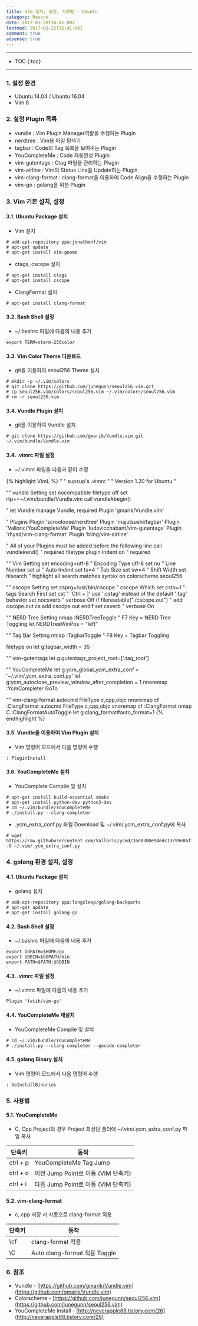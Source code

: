 ```yaml
---
title: Vim 설치, 설정, 사용법 - Ubuntu
category: Record
date: 2017-01-20T16:41:00Z
lastmod: 2017-01-22T16:41:00Z
comment: true
adsense: true
---
```


***

* TOC
{:toc}

***

### 1. 설정 환경

* Ubuntu 14.04 / Ubuntu 16.04
* Vim 8

### 2. 설정 Plugin 목록

* vundle : Vim Plugin Manager역활을 수행하는 Plugin
* nerdtree : Vim용 파일 탐색기
* tagbar : Code의 Tag 목록을 보여주는 Plugin
* YouCompleteMe : Code 자동완성 Plugin
* vim-gutentags : Ctag 파일을 관리하는 Plugin
* vim-airline : Vim의 Status Line을 Update하는 Plugin
* vim-clang-format : clang-format을 이용하여 Code Align을 수행하는 Plugin
* vim-go : golang을 위한 Plugin

### 3. Vim 기본 설치, 설정

#### 3.1. Ubuntu Package 설치

* Vim 설치

~~~
# add-apt-repository ppa:jonathonf/vim
# apt-get update
# apt-get install vim-gnome
~~~

* ctags, cscope 설치

~~~
# apt-get install ctags
# apt-get install cscope
~~~

* ClangFormat 설치

~~~
# apt-get install clang-format
~~~

#### 3.2. Bash Shell 설정

* ~/.bashrc 파일에 다음의 내용 추가

~~~
export TERM=xterm-256color
~~~

#### 3.3. Vim Color Theme 다운로드

* git을 이용하여 seoul256 Theme 설치

~~~
# mkdir -p ~/.vim/colors
# git clone https://github.com/junegunn/seoul256.vim.git
# cp seoul256.vim/colors/seoul256.vim ~/.vim/colors/seoul256.vim
# rm -r seoul256.vim
~~~

#### 3.4. Vundle Plugin 설치

* git을 이용하여 Vundle 설치

~~~
# git clone https://github.com/gmarik/Vundle.vim.git ~/.vim/bundle/Vundle.vim
~~~

#### 3.4. .vimrc 파일 설정

* ~/.vimrc 파일을 다음과 같이 수정

{% highlight VimL %}
"
" supsup's .vimrc
"
" Version 1.20 for Ubuntu
"

"" vundle Setting
set nocompatible
filetype off
set rtp+=~/.vim/bundle/Vundle.vim
call vundle#begin()

" let Vundle manage Vundle, required
Plugin 'gmarik/Vundle.vim'

" Plugins
Plugin 'scrooloose/nerdtree'
Plugin 'majutsushi/tagbar'
Plugin 'Valloric/YouCompleteMe'
Plugin 'ludovicchabant/vim-gutentags'
Plugin 'rhysd/vim-clang-format'
Plugin 'bling/vim-airline'

" All of your Plugins must be added before the following line
call vundle#end()               " required
filetype plugin indent on       " required

"" Vim Setting
set encoding=utf-8              " Encoding Type utf-8
set nu                          " Line Number
set ai                          " Auto Indent
set ts=4                        " Tab Size
set sw=4                        " Shift Width
set hlsearch                    " highlight all search matches
syntax on
colorscheme seoul256

"" cscope Setting
set csprg=/usr/bin/cscope         " cscope Which
set csto=1                        " tags Search First
set cst                           " 'Ctrl + ]' use ':cstag' instead of the default ':tag' behavior
set nocsverb                      " verbose Off
if filereadable("./cscope.out")   " add cscope.out
    cs add cscope.out
endif
set csverb                        " verbose On

"" NERD Tree Setting
nmap <F7> :NERDTreeToggle<CR>     " F7 Key = NERD Tree Toggling
let NERDTreeWinPos = "left"

"" Tag Bar Setting
nmap <F8> :TagbarToggle<CR>       " F8 Key = Tagbar Toggling

filetype on
let g:tagbar_width = 35

"" vim-gutentags
let g:gutentags_project_root=['.tag_root']

"" YouCompleteMe
let g:ycm_global_ycm_extra_conf = '~/.vim/.ycm_extra_conf.py'
let g:ycm_autoclose_preview_window_after_completion = 1
nnoremap <C-p> :YcmCompleter GoTo<CR>

"" vim-clang-format
autocmd FileType c,cpp,objc nnoremap <buffer><Leader>cf :<C-u>ClangFormat<CR>
autocmd FileType c,cpp,objc vnoremap <buffer><Leader>cf :ClangFormat<CR>
nmap <Leader>C :ClangFormatAutoToggle<CR>
let g:clang_format#auto_format=1
{% endhighlight %}

#### 3.5. Vundle을 이용하여 Vim Plugin 설치

* Vim 명령어 모드에서 다음 명령어 수행

~~~
: PluginInstall
~~~

#### 3.6. YouCompleteMe 설치

* YouComplete Compile 및 설치

~~~
# apt-get install build-essential cmake
# apt-get install python-dev python3-dev
# cd ~/.vim/bundle/YouCompleteMe
# ./install.py --clang-completer
~~~

* .ycm_extra_conf.py 파일 Download 및 ~/.vim/.ycm_extra_conf.py에 복사

~~~
# wget https://raw.githubusercontent.com/Valloric/ycmd/3ad0300e94edc13799e8bf7b831de8b57153c5aa/cpp/ycm/.ycm_extra_conf.py -O ~/.vim/.ycm_extra_conf.py
~~~

### 4. golang 환경 설치, 설정

#### 4.1. Ubuntu Package 설치

* golang 설치

~~~
# add-apt-repository ppa:longsleep/golang-backports
# apt-get update
# apt-get install golang-go
~~~

#### 4.2. Bash Shell 설정

* ~/.bashrc 파일에 다음의 내용 추가

~~~
export GOPATH=$HOME/go
export GOBIN=$GOPATH/bin
export PATH=$PATH:$GOBIN
~~~

#### 4.3. .vimrc 파일 설정

* ~/.vimrc 파일에 다음의 내용 추가

~~~
Plugin 'fatih/vim-go'
~~~

#### 4.4. YouCompleteMe 재설치

* YouCompleteMe Compile 및 설치

~~~
# cd ~/.vim/bundle/YouCompleteMe
# ./install.py --clang-completer --gocode-completer
~~~

#### 4.5. golang Binary 설치

* Vim 명령어 모드에서 다음 명령어 수행

~~~
: GoInstallBinaries
~~~

### 5. 사용법

#### 5.1. YouCompleteMe

* C, Cpp Project의 경우 Project 최상단 폴더에 ~/.vim/.ycm_extra_conf.py 파일 복사

| 단축키 | 동작 |
|-------|------|
| ctrl + p | YouCompleteMe Tag Jump |
| ctrl + o | 이전 Jump Point로 이동 (VIM 단축키) |
| ctrl + i | 다음 Jump Point로 이동 (VIM 단축키) |

#### 5.2. vim-clang-format

* c, cpp 저장 시 자동으로 clang-format 적용

| 단축키 | 동작 |
|-------|------|
| \cf | clang-format 적용 |
| \C | Auto clang-format 적용 Toggle |

### 6. 참조

* Vundle - [https://github.com/gmarik/Vundle.vim](https://github.com/gmarik/Vundle.vim)
* Colorscheme - [https://github.com/junegunn/seoul256.vim](https://github.com/junegunn/seoul256.vim)
* YouCompleteMe Install - [http://neverapple88.tistory.com/26](http://neverapple88.tistory.com/26)
